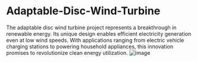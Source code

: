 # Adaptable-Disc-Wind-Turbine
The adaptable disc wind turbine project represents a breakthrough in renewable energy. Its unique design enables efficient electricity generation even at low wind speeds. With applications ranging from electric vehicle charging stations to powering household appliances, this innovation promises to revolutionize clean energy utilization.
![image](https://github.com/Anuj85809/Adaptable-Disc-Wind-turbine/assets/145246352/4c438743-e268-45a2-8f12-3b311cef6aa6)

